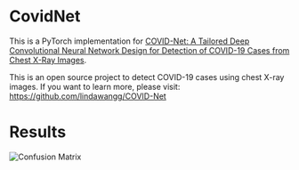 # CovidNet


This is a PyTorch implementation for [COVID-Net: A Tailored Deep Convolutional Neural Network Design for Detection of COVID-19 Cases from Chest X-Ray Images](https://arxiv.org/abs/2003.09871).

This is an open source project to detect COVID-19 cases using chest X-ray images. If you want to learn more, please visit: https://github.com/lindawangg/COVID-Net

# Results

![Confusion Matrix](“plots/cm_matrix_Resnet50.png”)
